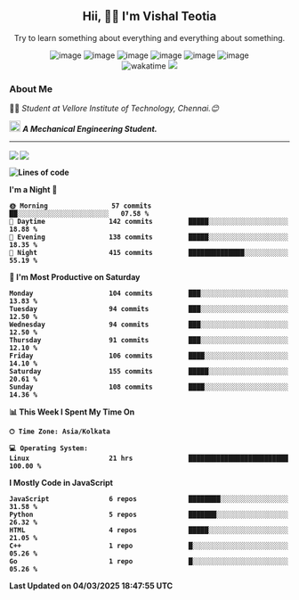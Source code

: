 <h2 align="center"><b>Hii, 🙋‍♂️ I'm Vishal Teotia</b></h2>
<p align="center">Try to learn something about everything and everything about something.</p>
<div align="center">
  


![image](https://shields.io/badge/django-green?style=for-the-badge&logo=django&logoColor=white)
![image](https://shields.io/badge/go-blue?style=for-the-badge&logo=go&logoColor=white)
![image](https://shields.io/badge/node.js-blue?style=for-the-badge&logo=node.js&logoColor=white)
![image](https://shields.io/badge/express.js-grey?style=for-the-badge&logo=express&logoColor=white)
![image](https://shields.io/badge/mongoDB-yellow?style=for-the-badge&logo=mongodb&logoColor=white)
![image](https://shields.io/badge/sqlite-violet?style=for-the-badge&logo=sqlite&logoColor=white) <br>
![wakatime](https://wakatime.com/badge/user/9b30cd44-c53a-44d5-8ea4-236584d2eaf4.svg?style=for-the-badge) 
![](https://komarev.com/ghpvc/?username=your-github-username&style=for-the-badge)
  
</div>

### About Me
👨‍🎓 <em>Student at Vellore Institute of Technology, Chennai.😊</em>

<img src="https://cdn3d.iconscout.com/3d/premium/thumb/business-deal-3597247-3010227.png" width="20"> <em><b>A Mechanical Engineering Student.</em>

---
<img align="center" src="https://github-readme-streak-stats.herokuapp.com/?user=vashuteotia123&hide_border=true&fire=2389DD&ring=329BDD&theme=dark" />
<img align="center" src="https://github-readme-stats.vercel.app/api?username=vashuteotia123&show_icons=true&theme=dark&count_private=true" />

<!--START_SECTION:waka-->
![Lines of code](https://img.shields.io/badge/From%20Hello%20World%20I%27ve%20Written-856.1%20thousand%20lines%20of%20code-blue)

**I'm a Night 🦉** 

```text
🌞 Morning                57 commits          ██░░░░░░░░░░░░░░░░░░░░░░░   07.58 % 
🌆 Daytime                142 commits         █████░░░░░░░░░░░░░░░░░░░░   18.88 % 
🌃 Evening                138 commits         █████░░░░░░░░░░░░░░░░░░░░   18.35 % 
🌙 Night                  415 commits         ██████████████░░░░░░░░░░░   55.19 % 
```
📅 **I'm Most Productive on Saturday** 

```text
Monday                   104 commits         ███░░░░░░░░░░░░░░░░░░░░░░   13.83 % 
Tuesday                  94 commits          ███░░░░░░░░░░░░░░░░░░░░░░   12.50 % 
Wednesday                94 commits          ███░░░░░░░░░░░░░░░░░░░░░░   12.50 % 
Thursday                 91 commits          ███░░░░░░░░░░░░░░░░░░░░░░   12.10 % 
Friday                   106 commits         ████░░░░░░░░░░░░░░░░░░░░░   14.10 % 
Saturday                 155 commits         █████░░░░░░░░░░░░░░░░░░░░   20.61 % 
Sunday                   108 commits         ████░░░░░░░░░░░░░░░░░░░░░   14.36 % 
```


📊 **This Week I Spent My Time On** 

```text
🕑︎ Time Zone: Asia/Kolkata

💻 Operating System: 
Linux                    21 hrs              █████████████████████████   100.00 % 
```

**I Mostly Code in JavaScript** 

```text
JavaScript               6 repos             ████████░░░░░░░░░░░░░░░░░   31.58 % 
Python                   5 repos             ███████░░░░░░░░░░░░░░░░░░   26.32 % 
HTML                     4 repos             █████░░░░░░░░░░░░░░░░░░░░   21.05 % 
C++                      1 repo              █░░░░░░░░░░░░░░░░░░░░░░░░   05.26 % 
Go                       1 repo              █░░░░░░░░░░░░░░░░░░░░░░░░   05.26 % 
```




 Last Updated on 04/03/2025 18:47:55 UTC
<!--END_SECTION:waka-->
